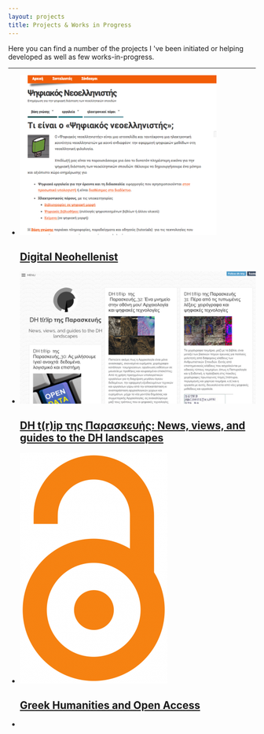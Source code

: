 ```yaml
---
layout: projects
title: Projects & Works in Progress
---
```

Here you can find a number of the projects I 've been initiated or helping developed as well as few works-in-progress. 

-----------------------------------------
  <ul class="projects-images">
  <li>
  <a href="../projects/digital-neohellenist">
      <img src="../images/digitalneohellenist.png" width="400"/>
      <h2>Digital Neohellenist</h2>
    </a>
  </li>
  <li>
    <a href="../projects/dhtrip">
      <img src="../images/dhtrip.png">
      <h2>DH t(r)ip της Παρασκευής: News, views, and guides to the DH landscapes</h2>
    </a>
  </li>
  <li>
    <a href="../projects/greekopenaccess">
      <img src="../images/openaccess.png">
      <h2>Greek Humanities and Open Access </h2>
    </a>
  </li>
  <li>





